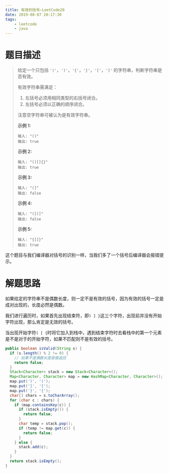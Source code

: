 ```yaml
---
title: 有效的括号—LeetCode20
date: 2019-08-07 20:17:30
tags: 
	- leetcode
	- java
---
```


# 题目描述

> 给定一个只包括 `'('`，`')'`，`'{'`，`'}'`，`'['`，`']'` 的字符串，判断字符串是否有效。
>
> 有效字符串需满足：
>
> 1. 左括号必须用相同类型的右括号闭合。
> 2. 左括号必须以正确的顺序闭合。
>
> 注意空字符串可被认为是有效字符串。
>
> **示例 1:**
>
> ```
> 输入: "()"
> 输出: true
> ```
>
> **示例 2:**
>
> ```
> 输入: "()[]{}"
> 输出: true
> ```
>
> **示例 3:**
>
> ```
> 输入: "(]"
> 输出: false
> ```
>
> **示例 4:**
>
> ```
> 输入: "([)]"
> 输出: false
> ```
>
> **示例 5:**
>
> ```
> 输入: "{[]}"
> 输出: true
> ```

这个题目与我们编译器对括号的识别一样，当我们多了一个括号后编译器会报错提示。

<!--more-->

# 解题思路

如果给定的字符串不是偶数长度，则一定不是有效的括号，因为有效的括号一定是成对出现的，长度必然是偶数。

我们进行遍历时，如果首先出现结束符，即`) ] }`这三个字符，出现前并没有开始字符出现，那么肯定是无效的括号。

当出现开始字符`( [ {`时将它加入到栈中，遇到结束字符时去看栈中的第一个元素是不是对于的开始字符，如果不匹配则不是有效的括号。

```java
public boolean isValid(String s) {
  if (s.length() % 2 != 0) {
    // 如果不是偶数长度直接返回
    return false;
  }
  Stack<Character> stack = new Stack<Character>();
  Map<Character, Character> map = new HashMap<Character, Character>();
  map.put(')', '(');
  map.put(']', '[');
  map.put('}', '{');
  char[] chars = s.toCharArray();
  for (char c : chars) {
    if (map.containsKey(c)) {
      if (stack.isEmpty()) {
        return false;
      }
      char temp = stack.pop();
      if (temp != map.get(c)) {
        return false;
      }
    } else {
      stack.add(c);
    }
  }
  return stack.isEmpty();
}
```

